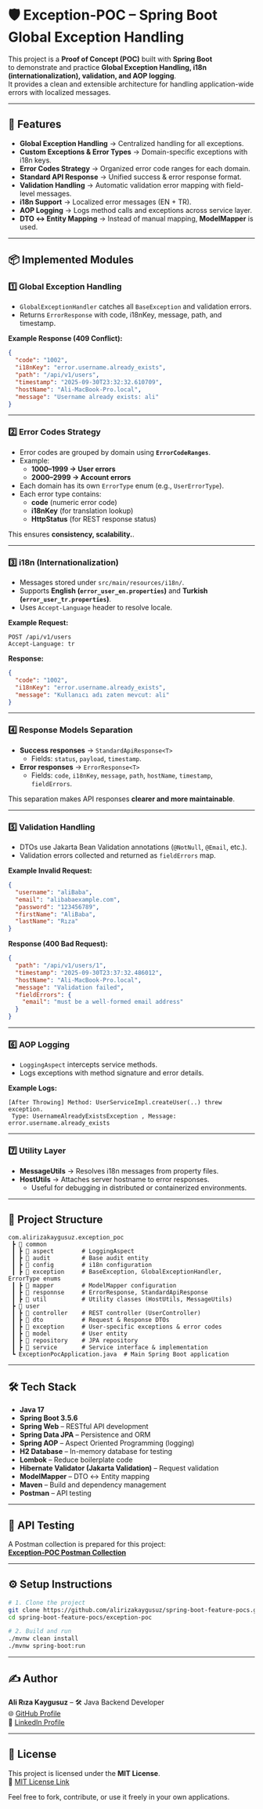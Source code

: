 # 🛡️ Exception-POC – Spring Boot Global Exception Handling

This project is a **Proof of Concept (POC)** built with **Spring Boot**  
to demonstrate and practice **Global Exception Handling, i18n
(internationalization), validation, and AOP logging**.  
It provides a clean and extensible architecture for handling
application-wide errors with localized messages.

---

## 🚀 Features

- **Global Exception Handling** → Centralized handling for all exceptions.  
- **Custom Exceptions & Error Types** → Domain-specific exceptions with i18n keys.  
- **Error Codes Strategy** → Organized error code ranges for each domain.  
- **Standard API Response** → Unified success & error response format.  
- **Validation Handling** → Automatic validation error mapping with field-level messages.  
- **i18n Support** → Localized error messages (EN + TR).  
- **AOP Logging** → Logs method calls and exceptions across service layer.  
- **DTO ↔ Entity Mapping** → Instead of manual mapping, **ModelMapper** is used.

---

## 📦 Implemented Modules

### 1️⃣ Global Exception Handling

- `GlobalExceptionHandler` catches all `BaseException` and validation errors.  
- Returns `ErrorResponse` with code, i18nKey, message, path, and timestamp.

**Example Response (409 Conflict):**
```json
{
  "code": "1002",
  "i18nKey": "error.username.already_exists",
  "path": "/api/v1/users",
  "timestamp": "2025-09-30T23:32:32.610709",
  "hostName": "Ali-MacBook-Pro.local",
  "message": "Username already exists: ali"
}
```

---

### 2️⃣ Error Codes Strategy

- Error codes are grouped by domain using **`ErrorCodeRanges`**.  
- Example:  
  - **1000–1999 → User errors**  
  - **2000–2999 → Account errors**  
- Each domain has its own `ErrorType` enum (e.g., `UserErrorType`).  
- Each error type contains:  
  - **code** (numeric error code)  
  - **i18nKey** (for translation lookup)  
  - **HttpStatus** (for REST response status)

This ensures **consistency, scalability.**.

---

### 3️⃣ i18n (Internationalization)

- Messages stored under `src/main/resources/i18n/`.  
- Supports **English (`error_user_en.properties`)** and **Turkish (`error_user_tr.properties`)**.  
- Uses `Accept-Language` header to resolve locale.

**Example Request:**
```http
POST /api/v1/users
Accept-Language: tr
```

**Response:**
```json
{
  "code": "1002",
  "i18nKey": "error.username.already_exists",
  "message": "Kullanıcı adı zaten mevcut: ali"
}
```

---

### 4️⃣ Response Models Separation

- **Success responses** → `StandardApiResponse<T>`  
  - Fields: `status`, `payload`, `timestamp`.  
- **Error responses** → `ErrorResponse<T>`  
  - Fields: `code`, `i18nKey`, `message`, `path`, `hostName`, `timestamp`, `fieldErrors`.  

This separation makes API responses **clearer and more maintainable**.

---

### 5️⃣ Validation Handling

- DTOs use Jakarta Bean Validation annotations (`@NotNull`, `@Email`, etc.).  
- Validation errors collected and returned as `fieldErrors` map.

**Example Invalid Request:**
```json
{
  "username": "aliBaba",
  "email": "alibabaexample.com",
  "password": "123456789",
  "firstName": "AliBaba",
  "lastName": "Rıza"
}
```

**Response (400 Bad Request):**
```json
{
  "path": "/api/v1/users/1",
  "timestamp": "2025-09-30T23:37:32.486012",
  "hostName": "Ali-MacBook-Pro.local",
  "message": "Validation failed",
  "fieldErrors": {
    "email": "must be a well-formed email address"
  }
}
```

---

### 6️⃣ AOP Logging

- `LoggingAspect` intercepts service methods.  
- Logs exceptions with method signature and error details.

**Example Logs:**
```
[After Throwing] Method: UserServiceImpl.createUser(..) threw exception. 
 Type: UsernameAlreadyExistsException , Message: error.username.already_exists
```

---

### 7️⃣ Utility Layer

- **MessageUtils** → Resolves i18n messages from property files.  
- **HostUtils** → Attaches server hostname to error responses.  
  - Useful for debugging in distributed or containerized environments.

---

## 📂 Project Structure

```
com.alirizakaygusuz.exception_poc
 ┣ 📂 common
 ┃ ┣ 📂 aspect        # LoggingAspect
 ┃ ┣ 📂 audit         # Base audit entity
 ┃ ┣ 📂 config        # i18n configuration
 ┃ ┣ 📂 exception     # BaseException, GlobalExceptionHandler, ErrorType enums
 ┃ ┣ 📂 mapper        # ModelMapper configuration
 ┃ ┣ 📂 responnse     # ErrorResponse, StandardApiResponse
 ┃ ┣ 📂 util          # Utility classes (HostUtils, MessageUtils)
 ┣ 📂 user
 ┃ ┣ 📂 controller    # REST controller (UserController)
 ┃ ┣ 📂 dto           # Request & Response DTOs
 ┃ ┣ 📂 exception     # User-specific exceptions & error codes
 ┃ ┣ 📂 model         # User entity
 ┃ ┣ 📂 repository    # JPA repository
 ┃ ┣ 📂 service       # Service interface & implementation
 ┗ ExceptionPocApplication.java  # Main Spring Boot application
```

---

## 🛠️ Tech Stack

- **Java 17**
- **Spring Boot 3.5.6**
- **Spring Web** – RESTful API development
- **Spring Data JPA** – Persistence and ORM
- **Spring AOP** – Aspect Oriented Programming (logging)
- **H2 Database** – In-memory database for testing
- **Lombok** – Reduce boilerplate code
- **Hibernate Validator (Jakarta Validation)** – Request validation
- **ModelMapper** – DTO ↔ Entity mapping
- **Maven** – Build and dependency management
- **Postman** – API testing

---

## 📡 API Testing

A Postman collection is prepared for this project:  
[**Exception-POC Postman Collection**](https://www.postman.com/lunar-module-operator-48760766/workspace/springbootprojects/folder/39285790-af6b9462-6f44-474b-872f-220343056f3a?action=share&source=copy-link&creator=39285790&ctx=documentation)

---

## ⚙️ Setup Instructions

```bash
# 1. Clone the project
git clone https://github.com/alirizakaygusuz/spring-boot-feature-pocs.git
cd spring-boot-feature-pocs/exception-poc

# 2. Build and run
./mvnw clean install
./mvnw spring-boot:run
```

---

## ✍️ Author

**Ali Rıza Kaygusuz** – 🛠️ Java Backend Developer  
🌐 [GitHub Profile](https://github.com/alirizakaygusuz)  
💼 [LinkedIn Profile](https://www.linkedin.com/in/alirizakaygusuz)

---

## 📄 License

This project is licensed under the **MIT License**.  
📃 [MIT License Link](https://opensource.org/licenses/MIT)  

Feel free to fork, contribute, or use it freely in your own applications.
